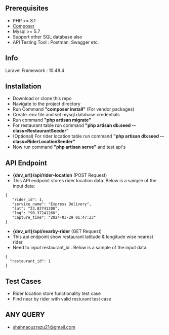 ## Prerequisites
- PHP >= 8.1
- [Composer](https://getcomposer.org/download/) 
- Mysql >= 5.7 
- Support other SQL database also
- API Testing Tool : Postman, Swagger etc.

## Info
 Laravel Framework : 10.48.4

## Installation
 - Download or clone this repo
 - Navigate to the project directory
 - Run Command <b>"composer install"</b> (For vendor packages)
 - Create .env file and set mysql database credentials
 - Run command <b>"php artisan migrate"</b>
 - For restaurant table run command <b>"php artisan db:seed --class=RestaurantSeeder"</b>
 - (Optional) For rider location table run command <b>"php artisan db:seed --class=RiderLocationSeeder"</b>
 - Now run command <b>"php artisan serve"</b> and test api's

## API Endpoint
 - <b>{dev_url}/api/rider-location</b> (POST Request)
 - This API endpoint stores rider location data. Below is a sample of the input data:
 
 ```
 {   
    "rider_id": 1,
    "service_name": "Express Delivery",
    "lat": "23.82741200",
    "lng": "90.37241260",
    "capture_time": "2024-03-29 01:47:23"
}
 ```

 - <b>{dev_url}/api/nearby-rider</b> (GET Request)
 - This api endpoint show restaurant latitude & longitude wise nearest rider. 
 - Need to input restaurant_id . Below is a sample of the input data:

 ```
{
   "restaurant_id": 1
}
 ```

## Test Cases
 - Rider location store functionality test case
 - Find near by rider with valid resturant test case 

## ANY QUERY
 - shahnaouzrazu21@gmail.com
